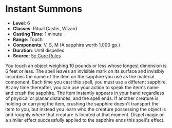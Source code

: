 # Instant Summons

- **Level**: 6
- **Classes**: Ritual Caster, Wizard
- **Casting Time**: 1 minute
- **Range**: Touch
- **Components**: V, S, M (A sapphire worth 1,000 gp.)
- **Duration**: Until dispelled
- **Source**: [5e Core Rules](http://dnd.wizards.com/articles/features/systems-reference-document-srd)

You touch an object weighing 10 pounds or less whose longest dimension is 6 feet or less. The spell leaves an invisible mark on its surface and invisibly inscribes the name of the item on the sapphire you use as the material component. Each time you cast this spell, you must use a different sapphire. At any time thereafter, you can use your action to speak the item's name and crush the sapphire. The item instantly appears in your hand regardless of physical or planar distances, and the spell ends. If another creature is holding or carrying the item, crushing the sapphire doesn't transport the item to you, but instead you learn who the creature possessing the object is and roughly where that creature is located at that moment. Dispel magic or a similar effect successfully applied to the sapphire ends this spell's effect.

